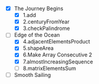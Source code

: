 - [x] The Journey Begins
  - [x] 1.add
  - [x] 2.centuryFromYear
  - [x] 3.checkPalindrome
- [ ] Edge of the Ocean
  - [x] 4.adjacentElementsProduct
  - [x] 5.shapeArea
  - [x] 6.Make Array Consecutive 2
  - [x] 7.almostIncreasingSequence
  - [ ] 8.matrixElementsSum
- [ ] Smooth Sailing